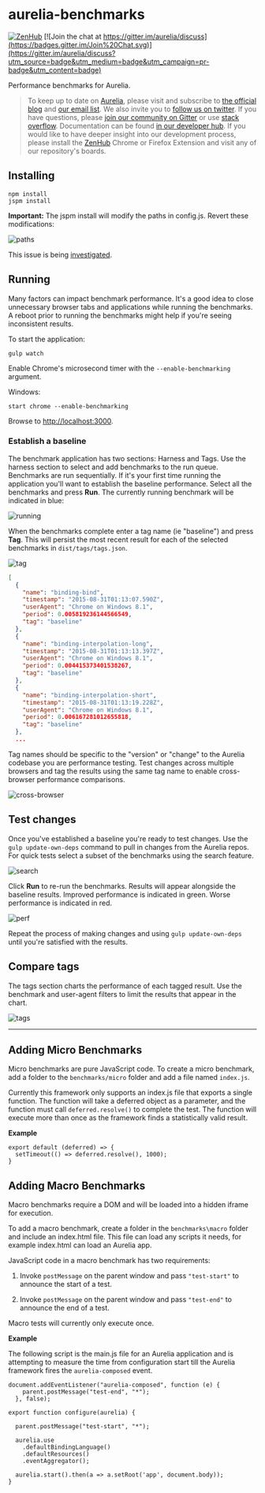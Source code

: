 # aurelia-benchmarks

[![ZenHub](https://raw.githubusercontent.com/ZenHubIO/support/master/zenhub-badge.png)](https://zenhub.io)
[![Join the chat at https://gitter.im/aurelia/discuss](https://badges.gitter.im/Join%20Chat.svg)](https://gitter.im/aurelia/discuss?utm_source=badge&utm_medium=badge&utm_campaign=pr-badge&utm_content=badge)

Performance benchmarks for Aurelia.

> To keep up to date on [Aurelia](http://www.aurelia.io/), please visit and subscribe to [the official blog](http://blog.aurelia.io/) and [our email list](http://eepurl.com/ces50j). We also invite you to [follow us on twitter](https://twitter.com/aureliaeffect). If you have questions, please [join our community on Gitter](https://gitter.im/aurelia/discuss) or use [stack overflow](http://stackoverflow.com/search?q=aurelia). Documentation can be found [in our developer hub](http://aurelia.io/hub.html). If you would like to have deeper insight into our development process, please install the [ZenHub](https://zenhub.io) Chrome or Firefox Extension and visit any of our repository's boards.

## Installing

```shell
npm install
jspm install
```

**Important:** The jspm install will modify the paths in config.js.  Revert these modifications:

![paths](http://i.imgur.com/Cz9AClM.png)

This issue is being [investigated](https://github.com/jspm/jspm-cli/issues/1077#issuecomment-136190024).

## Running

Many factors can impact benchmark performance.  It's a good idea to close unnecessary browser tabs and applications while running the benchmarks.  A reboot prior to running the benchmarks might help if you're seeing inconsistent results.

To start the application:

```shell
gulp watch
```

Enable Chrome's microsecond timer with the `--enable-benchmarking` argument.

Windows:
```shell
start chrome --enable-benchmarking
```

Browse to [http://localhost:3000](http://localhost:3000).

### Establish a baseline

The benchmark application has two sections: Harness and Tags.  Use the harness section to select and add benchmarks to the run queue.  Benchmarks are run sequentially.  If it's your first time running the application you'll want to establish the baseline performance.  Select all the benchmarks and press **Run**.  The currently running benchmark will be indicated in blue:

![running](http://i.imgur.com/sk0w1x6.png)

When the benchmarks complete enter a tag name (ie "baseline") and press **Tag**.  This will persist the most recent result for each of the selected benchmarks in `dist/tags/tags.json`.

![tag](http://i.imgur.com/oak6sC7.png)

```json
[
  {
    "name": "binding-bind",
    "timestamp": "2015-08-31T01:13:07.590Z",
    "userAgent": "Chrome on Windows 8.1",
    "period": 0.005819236144566549,
    "tag": "baseline"
  },
  {
    "name": "binding-interpolation-long",
    "timestamp": "2015-08-31T01:13:13.397Z",
    "userAgent": "Chrome on Windows 8.1",
    "period": 0.004415373401538267,
    "tag": "baseline"
  },
  {
    "name": "binding-interpolation-short",
    "timestamp": "2015-08-31T01:13:19.228Z",
    "userAgent": "Chrome on Windows 8.1",
    "period": 0.006167281012655818,
    "tag": "baseline"
  },
  ...
```

Tag names should be specific to the "version" or "change" to the Aurelia codebase you are performance testing.  Test changes across multiple browsers and tag the results using the same tag name to enable cross-browser performance comparisons.

![cross-browser](http://i.imgur.com/ifreqNG.png)

## Test changes

Once you've established a baseline you're ready to test changes.  Use the `gulp update-own-deps` command to pull in changes from the Aurelia repos.  For quick tests select a subset of the benchmarks using the search feature.

![search](http://i.imgur.com/egWRnW0.png)

Click **Run** to re-run the benchmarks.  Results will appear alongside the baseline results.  Improved performance is indicated in green.  Worse performance is indicated in red.

![perf](http://i.imgur.com/FXN0M0A.png)

Repeat the process of making changes and using `gulp update-own-deps` until you're satisfied with the results.

## Compare tags

The tags section charts the performance of each tagged result.  Use the benchmark and user-agent filters to limit the results that appear in the chart.

![tags](http://i.imgur.com/MS1xoHc.png)

---

## Adding Micro Benchmarks

Micro benchmarks are pure JavaScript code. To create a micro benchmark, add a folder to the `benchmarks/micro` folder and add a file named
`index.js`.

Currently this framework only supports an index.js
file that exports a single function. The function
will take a deferred object as a parameter, and the function must call `deferred.resolve()` to complete the test. The function will execute more than once as the framework finds a statistically valid result.

**Example**

```
export default (deferred) => {
  setTimeout(() => deferred.resolve(), 1000);
}
```
## Adding Macro Benchmarks

Macro benchmarks require a DOM and will be loaded into a hidden iframe for execution.

To add a macro benchmark, create a folder in the `benchmarks\macro` folder and include an index.html file. This file can load any scripts it needs, for example index.html can load an Aurelia app.

JavaScript code in a macro benchmark has two requirements:

1. Invoke `postMessage` on the parent window and pass `"test-start"` to announce the start of a test.

1. Invoke `postMessage` on the parent window and pass `"test-end"` to announce the end of a test.

Macro tests will currently only execute once.

**Example**

The following script is the main.js file for an Aurelia application and is attempting to measure the time
from configuration start till the Aurelia framework fires the `aurelia-composed` event.

```
document.addEventListener("aurelia-composed", function (e) {
    parent.postMessage("test-end", "*");
  }, false);

export function configure(aurelia) {

  parent.postMessage("test-start", "*");

  aurelia.use
    .defaultBindingLanguage()
    .defaultResources()
    .eventAggregator();

  aurelia.start().then(a => a.setRoot('app', document.body));
}
```

